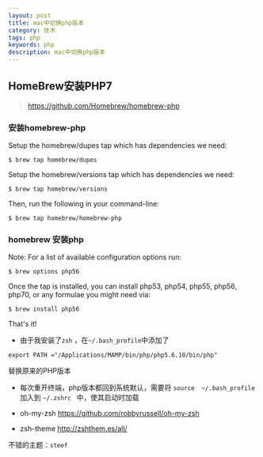 ```yaml
---
layout: post
title: mac中切换php版本
category: 技术
tags: php
keywords: php
description: mac中切换php版本
---
```


## HomeBrew安装PHP7

> https://github.com/Homebrew/homebrew-php

### 安装homebrew-php
Setup the homebrew/dupes tap which has dependencies we need:

```
$ brew tap homebrew/dupes
```

Setup the homebrew/versions tap which has dependencies we need:

```
$ brew tap homebrew/versions
```

Then, run the following in your command-line:

```
$ brew tap homebrew/homebrew-php
```

### homebrew 安装php
Note: For a list of available configuration options run:

```
$ brew options php56
```

Once the tap is installed, you can install php53, php54, php55, php56, php70, or any formulae you might need via:

```
$ brew install php56
```
That's it!

* 由于我安装了`zsh` ，在`~/.bash_profile`中添加了

```
export PATH ="/Applications/MAMP/bin/php/php5.6.10/bin/php"
```
替换原来的PHP版本

* 每次重开终端，php版本都回到系统默认，需要将 `source  ~/.bash_profile`加入到 `~/.zshrc ` 中，使其启动时加载


* oh-my-zsh  https://github.com/robbyrussell/oh-my-zsh

* zsh-theme http://zshthem.es/all/

不错的主题：`steef`